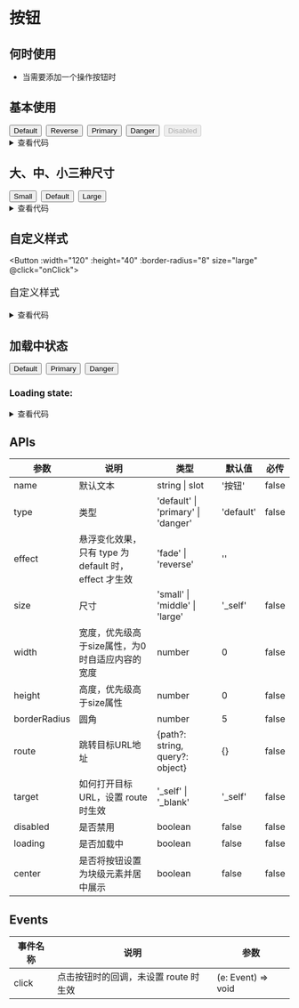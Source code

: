 # 按钮

## 何时使用

- 当需要添加一个操作按钮时

<script setup lang="ts">
import { ref } from 'vue'
const loading = ref(true)
function onClick (e: Event) {
  console.log('click')
}
</script>

## 基本使用

<div class="m-flex">
  <Button @click="onClick">Default</Button>
  <Button effect="reverse" @click="onClick">Reverse</Button>
  <Button type="primary" @click="onClick">Primary</Button>
  <Button type="danger" @click="onClick">Danger</Button>
  <Button disabled @click="onClick">Disabled</Button>
</div>

<details>
<summary>查看代码</summary>

```vue
<script setup lang="ts">
function onClick (e: Event) {
  console.log('click')
}
</script>
<template>
  <Button @click="onClick">Default</Button>
  <Button effect="reverse" @click="onClick">Reverse</Button>
  <Button type="primary" @click="onClick">Primary</Button>
  <Button type="danger" @click="onClick">Danger</Button>
  <Button disabled @click="onClick">Disabled</Button>
</template>

```

</details>

## 大、中、小三种尺寸

<div class="m-flex">
  <Button size="small" @click="onClick">Small</Button>
  <Button @click="onClick">Default</Button>
  <Button size="large" @click="onClick">Large</Button>
</div>

<details>
<summary>查看代码</summary>

```vue
<script setup lang="ts">
function onClick (e: Event) {
  console.log('click')
}
</script>
<template>
  <Button size="small" @click="onClick">Small</Button>
  <Button @click="onClick">Default</Button>
  <Button size="large" @click="onClick">Large</Button>
</template>

```

</details>

## 自定义样式

<Button :width="120" :height="40" :border-radius="8" size="large" @click="onClick">
  <p style="font-size: 18px;">自定义样式</p>
</Button>

<details>
<summary>查看代码</summary>

```vue
<script setup lang="ts">
function onClick (e: Event) {
  console.log('click')
}
</script>
<template>
  <Button :width="120" :height="40" :border-radius="8" size="large" @click="onClick">
    <p style="font-size: 18px;">自定义样式</p>
  </Button>
</template>

```

</details>

## 加载中状态

<div class="m-flex">
  <Button :loading="loading" @click="onClick">Default</Button>
  <Button :loading="loading" type="primary" @click="onClick">Primary</Button>
  <Button :loading="loading" type="danger" @click="onClick">Danger</Button>
</div>
<h3>Loading state: <Switch v-model:checked="loading" /></h3>

<details>
<summary>查看代码</summary>

```vue
<script setup lang="ts">
import { ref } from 'vue'
const loading = ref(true)
function onClick (e: Event) {
  console.log('click')
}
</script>
<template>
  <Button :loading="loading" @click="onClick">Default</Button>
  <Button :loading="loading" type="primary" @click="onClick">Primary</Button>
  <Button :loading="loading" type="danger" @click="onClick">Danger</Button>
  <h3>Loading state: <Switch v-model:checked="loading" /></h3>
</template>

```

</details>

<style>
.m-flex {
  display: flex;
  flex-wrap: wrap;
  gap: 8px;
}
</style>

## APIs

参数 | 说明 | 类型 | 默认值 | 必传
-- | -- | -- | -- | --
name | 默认文本 | string &#124; slot | '按钮' | false
type | 类型 | 'default' &#124; 'primary' &#124; 'danger' | 'default' | false
effect | 悬浮变化效果，只有 type 为 default 时，effect 才生效 | 'fade' &#124; 'reverse' | ''
size | 尺寸 | 'small' &#124; 'middle' &#124; 'large' | '_self' | false
width | 宽度，优先级高于size属性，为0时自适应内容的宽度 | number | 0 | false
height | 高度，优先级高于size属性 | number | 0 | false
borderRadius | 圆角 | number | 5 | false
route | 跳转目标URL地址 | {path?: string&#44; query?: object} | {} | false
target | 如何打开目标URL，设置 route 时生效 | '_self' &#124; '_blank' | '_self' | false
disabled | 是否禁用 | boolean | false | false
loading | 是否加载中 | boolean | false | false
center | 是否将按钮设置为块级元素并居中展示 | boolean | false | false

## Events

事件名称 | 说明 | 参数
-- | -- | --
click | 点击按钮时的回调，未设置 route 时生效 | (e: Event) => void
